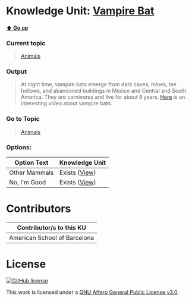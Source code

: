 # Knowledge Unit: [Vampire Bat](../../knowledge_units/animals/vampire-bat.md)

#### [:arrow_up: Go up](../../topics/animals.md)
### Current topic
> [Animals](../../topics/animals.md)
### Output
> At night time, vampire bats emerge from dark caves, mines, tee hollows, and abandoned buildings in Mexico and Central and South America. They are carnivores and live for about 9 years. [Here](https://www.youtube.com/embed/iLp-ls8AoaU) is an interesting video about vampire bats.
### Go to Topic
> [Animals](../../topics/animals.md)

### Options: 

| Option Text | Knowledge Unit |
| - | - |  
| Other Mammals  |  Exists ([View](../../knowledge_units/animals/other-mammals.md))  |  
| No, I&#039;m Good  |  Exists ([View](../../knowledge_units/animals/no-im-good.md))  | 

# Contributors

| Contributor/s to this KU |
| - | 
| American School of Barcelona |

# License
[![GitHub license](https://img.shields.io/github/license/inbrainz/cerebro)](https://github.com/inbrainz/cerebro/blob/master/LICENSE)

This work is licensed under a [GNU Affero General Public License v3.0](https://www.gnu.org/licenses/agpl-3.0.txt).